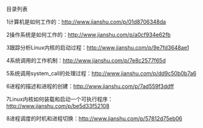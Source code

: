 目录列表

1计算机是如何工作的：http://www.jianshu.com/p/01d8706348da

2操作系统是如何工作的：http://www.jianshu.com/p/a0cf934e62fb

3跟踪分析Linux内核的启动过程：http://www.jianshu.com/p/9e7fd3648ae1

4系统调用的工作机制：http://www.jianshu.com/p/7e8c2577f65d

5系统调用system_call的处理过程：http://www.jianshu.com/p/dd9c50b0b7a6

6进程的描述和进程的创建：http://www.jianshu.com/p/7ad559f3ddff

7Linux内核如何装载和启动一个可执行程序：http://www.jianshu.com/p/be5d33f52108

8进程调度的时机和进程切换：http://www.jianshu.com/p/57812d75eb06
